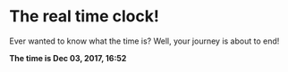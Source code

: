 # The real time clock!

Ever wanted to know what the time is? Well, your journey is about to end!

**The time is Dec 03, 2017, 16:52**